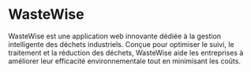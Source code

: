 # WasteWise
WasteWise est une application web innovante dédiée à la gestion intelligente des déchets industriels. Conçue pour optimiser le suivi, le traitement et la réduction des déchets, WasteWise aide les entreprises à améliorer leur efficacité environnementale tout en minimisant les coûts.
